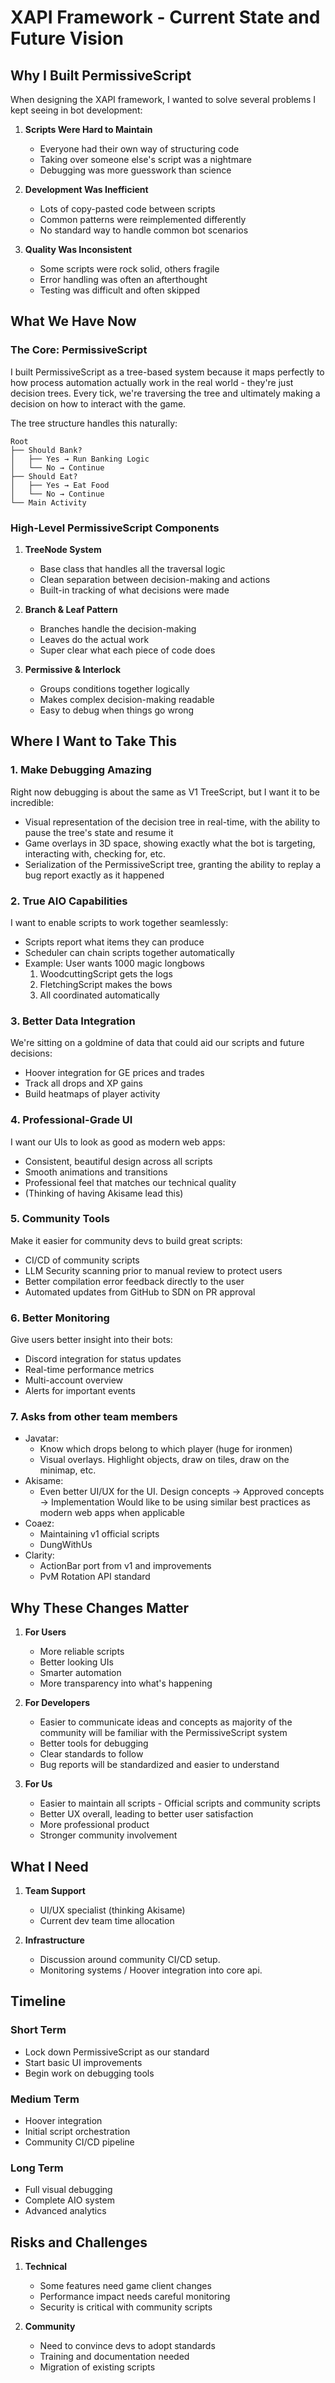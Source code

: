 # XAPI Framework - Current State and Future Vision

## Why I Built PermissiveScript

When designing the XAPI framework, I wanted to solve several problems I kept seeing in bot development:

1. **Scripts Were Hard to Maintain**
   - Everyone had their own way of structuring code
   - Taking over someone else's script was a nightmare
   - Debugging was more guesswork than science

2. **Development Was Inefficient**
   - Lots of copy-pasted code between scripts
   - Common patterns were reimplemented differently
   - No standard way to handle common bot scenarios

3. **Quality Was Inconsistent**
   - Some scripts were rock solid, others fragile
   - Error handling was often an afterthought
   - Testing was difficult and often skipped

## What We Have Now

### The Core: PermissiveScript
I built PermissiveScript as a tree-based system because it maps perfectly to how process automation actually work in the real world - they're just decision trees. Every tick, we're traversing the tree and ultimately making a decision on how to interact with the game.

The tree structure handles this naturally:
```
Root
├── Should Bank?
│   ├── Yes → Run Banking Logic
│   └── No → Continue
├── Should Eat?
│   ├── Yes → Eat Food
│   └── No → Continue
└── Main Activity
```

### High-Level PermissiveScript Components

1. **TreeNode System**
   - Base class that handles all the traversal logic
   - Clean separation between decision-making and actions
   - Built-in tracking of what decisions were made

2. **Branch & Leaf Pattern**
   - Branches handle the decision-making
   - Leaves do the actual work
   - Super clear what each piece of code does

3. **Permissive & Interlock**
   - Groups conditions together logically
   - Makes complex decision-making readable
   - Easy to debug when things go wrong

## Where I Want to Take This

### 1. Make Debugging Amazing
Right now debugging is about the same as V1 TreeScript, but I want it to be incredible:
- Visual representation of the decision tree in real-time, with the ability to pause the tree's state and resume it
- Game overlays in 3D space, showing exactly what the bot is targeting, interacting with, checking for, etc.
- Serialization of the PermissiveScript tree, granting the ability to replay a bug report exactly as it happened

### 2. True AIO Capabilities
I want to enable scripts to work together seamlessly:
- Scripts report what items they can produce
- Scheduler can chain scripts together automatically
- Example: User wants 1000 magic longbows
  1. WoodcuttingScript gets the logs
  2. FletchingScript makes the bows
  3. All coordinated automatically

### 3. Better Data Integration
We're sitting on a goldmine of data that could aid our scripts and future decisions:
- Hoover integration for GE prices and trades
- Track all drops and XP gains
- Build heatmaps of player activity

### 4. Professional-Grade UI
I want our UIs to look as good as modern web apps:
- Consistent, beautiful design across all scripts
- Smooth animations and transitions
- Professional feel that matches our technical quality
- (Thinking of having Akisame lead this)

### 5. Community Tools
Make it easier for community devs to build great scripts:
- CI/CD of community scripts
- LLM Security scanning prior to manual review to protect users
- Better compilation error feedback directly to the user
- Automated updates from GitHub to SDN on PR approval

### 6. Better Monitoring
Give users better insight into their bots:
- Discord integration for status updates
- Real-time performance metrics
- Multi-account overview
- Alerts for important events

### 7. Asks from other team members
- Javatar: 
    - Know which drops belong to which player (huge for ironmen)
    - Visual overlays. Highlight objects, draw on tiles, draw on the minimap, etc.
- Akisame:
    - Even better UI/UX for the UI. Design concepts -> Approved concepts -> Implementation
        Would like to be using similar best practices as modern web apps when applicable
- Coaez:
    - Maintaining v1 official scripts
    - DungWithUs
- Clarity:
    - ActionBar port from v1 and improvements
    - PvM Rotation API standard


## Why These Changes Matter

1. **For Users**
   - More reliable scripts
   - Better looking UIs
   - Smarter automation
   - More transparency into what's happening

2. **For Developers**
   - Easier to communicate ideas and concepts as majority of the community will be familiar with the PermissiveScript system
   - Better tools for debugging
   - Clear standards to follow
   - Bug reports will be standardized and easier to understand

3. **For Us**
   - Easier to maintain all scripts - Official scripts and community scripts
   - Better UX overall, leading to better user satisfaction
   - More professional product
   - Stronger community involvement

## What I Need

1. **Team Support**
   - UI/UX specialist (thinking Akisame)
   - Current dev team time allocation

2. **Infrastructure**
   - Discussion around community CI/CD setup.
   - Monitoring systems / Hoover integration into core api.

## Timeline

### Short Term
- Lock down PermissiveScript as our standard
- Start basic UI improvements
- Begin work on debugging tools

### Medium Term
- Hoover integration
- Initial script orchestration
- Community CI/CD pipeline

### Long Term
- Full visual debugging
- Complete AIO system
- Advanced analytics

## Risks and Challenges

1. **Technical**
   - Some features need game client changes
   - Performance impact needs careful monitoring
   - Security is critical with community scripts

2. **Community**
   - Need to convince devs to adopt standards
   - Training and documentation needed
   - Migration of existing scripts
